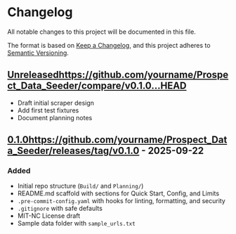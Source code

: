 # Changelog

All notable changes to this project will be documented in this file.

The format is based on [Keep a Changelog](https://keepachangelog.com/en/1.0.0/),
and this project adheres to [Semantic Versioning](https://semver.org/spec/v2.0.0.html).

## [Unreleased]https://github.com/yourname/Prospect_Data_Seeder/compare/v0.1.0...HEAD

- Draft initial scraper design
- Add first test fixtures
- Document planning notes

## [0.1.0]https://github.com/yourname/Prospect_Data_Seeder/releases/tag/v0.1.0 - 2025-09-22

### Added

- Initial repo structure (`Build/` and `Planning/`)
- README.md scaffold with sections for Quick Start, Config, and Limits
- `.pre-commit-config.yaml` with hooks for linting, formatting, and security
- `.gitignore` with safe defaults
- MIT-NC License draft
- Sample data folder with `sample_urls.txt`

[Unreleased]: https://github.com/yourname/Prospect_Data_Seeder/compare/v0.1.0...HEAD

[0.1.0]: https://github.com/yourname/Prospect_Data_Seeder/releases/tag/v0.1.0
